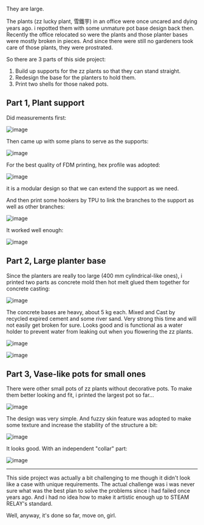 They are large. 

The plants (zz lucky plant, 雪鐵芋) in an office were once uncared and dying years ago. i repotted them with some unmature pot base design back then. Recently the office relocated so were the plants and those planter bases were mostly broken in pieces. And since there were still no gardeners took care of those plants, they were prostrated. 

So there are 3 parts of this side project:

1) Build up supports for the zz plants so that they can stand straight.
2) Redesign the base for the planters to hold them.
3) Print two shells for those naked pots.

## Part 1, Plant support

Did measurements first: 

![image](https://github.com/treesess/STEAMRELAY/assets/20311124/358815bd-936b-4b26-a401-acbea8ea1d9f)

Then came up with some plans to serve as the supports: 

![image](https://github.com/treesess/STEAMRELAY/assets/20311124/5102631d-12b5-4cdb-a433-97d14e8481fb)

For the best quality of FDM printing, hex profile was adopted: 

![image](https://github.com/treesess/STEAMRELAY/assets/20311124/cac07e2a-b91f-40ef-8dee-46b1e1285229)

it is a modular design so that we can extend the support as we need. 

And then print some hookers by TPU to link the branches to the support as well as other branches: 

![image](https://github.com/treesess/STEAMRELAY/assets/20311124/e339ab46-c8fd-4ba0-87bf-6df008aed765)

It worked well enough: 

![image](https://github.com/treesess/STEAMRELAY/assets/20311124/3034fe36-50fe-4d43-a03a-37f447337008)


## Part 2, Large planter base

Since the planters are really too large (400 mm cylindrical-like ones), i printed two parts as concrete mold then hot melt glued them together for concrete casting: 

![image](https://github.com/treesess/STEAMRELAY/assets/20311124/e1ac5856-6442-4634-af6d-2f3dba81baab)

The concrete bases are heavy, about 5 kg each. Mixed and Cast by recycled expired cement and some river sand. Very strong this time and will not easily get broken for sure. Looks good and is functional as a water holder to prevent water from leaking out when you flowering the zz plants. 

![image](https://github.com/treesess/STEAMRELAY/assets/20311124/21c7d181-6d58-4496-8c11-1449994c9f97)

![image](https://github.com/treesess/STEAMRELAY/assets/20311124/33e75b58-0b16-48c7-b801-02b31ab0e053)


## Part 3, Vase-like pots for small ones

There were other small pots of zz plants without decorative pots. To make them better looking and fit, i printed the largest pot so far... 

![image](https://github.com/treesess/STEAMRELAY/assets/20311124/d3559702-6dd9-4c56-b9ca-793b0251ae27)

The design was very simple. And fuzzy skin feature was adopted to make some texture and increase the stability of the structure a bit:

![image](https://github.com/treesess/STEAMRELAY/assets/20311124/8ff2f415-50cb-4c90-98ee-241f6c95a6fd)

It looks good. With an independent "collar" part: 

![image](https://github.com/treesess/STEAMRELAY/assets/20311124/840b0a09-7b8c-42a8-b4ff-f1f925b2514d)

----

This side project was actually a bit challenging to me though it didn't look like a case with unique requirements. The actual challenge was i was never sure what was the best plan to solve the problems since i had failed once years ago. And i had no idea how to make it artistic enough up to STEAM RELAY's standard. 

Well, anyway, it's done so far, move on, girl. 







